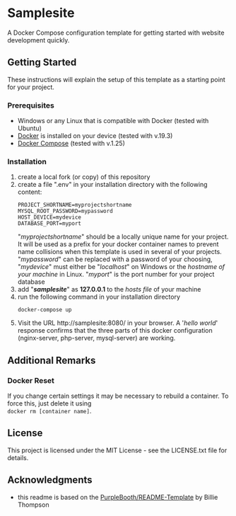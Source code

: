 # Samplesite
A Docker Compose configuration template for getting started with website development quickly.
## Getting Started
These instructions will explain the setup of this template as a starting point for your project.
### Prerequisites
* Windows or any Linux that is compatible with Docker (tested with Ubuntu)
* [Docker][1] is installed on your device (tested with v.19.3) 
* [Docker Compose][2] (tested with v.1.25)
### Installation
1.   create a local fork (or copy) of this repository
1.   create a file ".env" in your installation directory with the following content:
        ```
        PROJECT_SHORTNAME=myprojectshortname
        MYSQL_ROOT_PASSWORD=mypassword
        HOST_DEVICE=mydevice
        DATABASE_PORT=myport
        ```  
     "_myprojectshortname_" should be a locally unique name for your project.
     It will be used as a prefix for your docker container names to prevent name collisions when this template is used
     in several of your projects.
     "_mypassword_" can be replaced with a password of your choosing,  
     "_mydevice_" must either be "_localhost_" on Windows or the _hostname of your machine_ in Linux.
     "_myport_" is the port number for your project database
1.   add "___samplesite___" as __127.0.0.1__ to the _hosts file_ of your machine
1.   run the following command in your installation directory
        ```
        docker-compose up
        ```
1.   Visit the URL http://samplesite:8080/ in your browser. A '_hello world_' response confirms
     that the three parts of this docker configuration (nginx-server, php-server, mysql-server) are working.
## Additional Remarks
### Docker Reset
If you change certain settings it may be necessary to rebuild a container.
To force this, just delete it using  
`docker rm [container name]`.
## License
This project is licensed under the MIT License - see the LICENSE.txt file for details.
## Acknowledgments
* this readme is based on the [PurpleBooth/README-Template][3] by Billie Thompson

[1]: https://docs.docker.com/get-started/
[2]: https://docs.docker.com/compose/install/
[3]: https://gist.github.com/PurpleBooth/109311bb0361f32d87a2